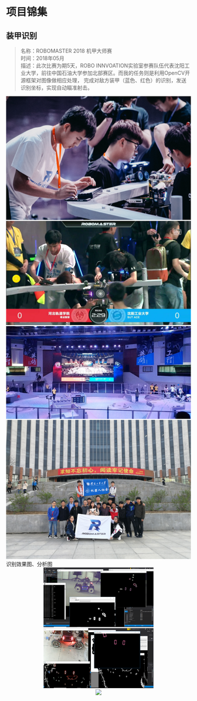 # 项目锦集

## 装甲识别
>名称：ROBOMASTER 2018 机甲大师赛  
>时间：2018年05月  
>描述：此次比赛为期5天，ROBO INNVOATION实验室参赛队伍代表沈阳工业大学，前往中国石油大学参加北部赛区。而我的任务则是利用OpenCV开源框架对图像做相应处理，
完成对敌方装甲（蓝色、红色）的识别，发送识别坐标，实现自动瞄准射击。

<div align=center><img src="/RoboMaster/ROBO-03.jpg" /></div>
<div align=center><img src="/RoboMaster/ROBO-02.jpeg" width="600"/></div>
<div align=center><img src="/RoboMaster/ROBO-01.jpg" /></div>
<div align=center><img src="/RoboMaster/ROBO-04.jpg" /></div>
    识别效果图、分析图
<div align=center><img src="/RoboMaster/ROBO-05.png" width="300"/></div>
<div align=center><img src="/RoboMaster/ROBO-06.png" width="300"/></div>
<div align=center><img src="/RoboMaster/ROBO-07.png" width="300"/></div>
